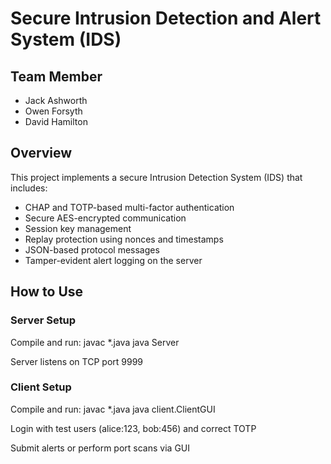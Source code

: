 # Secure Intrusion Detection and Alert System (IDS)

## Team Member
- Jack Ashworth
- Owen Forsyth
- David Hamilton

## Overview
This project implements a secure Intrusion Detection System (IDS) that includes:
- CHAP and TOTP-based multi-factor authentication
- Secure AES-encrypted communication
- Session key management
- Replay protection using nonces and timestamps
- JSON-based protocol messages
- Tamper-evident alert logging on the server

## How to Use

### Server Setup

Compile and run:
javac *.java
java Server

Server listens on TCP port 9999

### Client Setup

Compile and run:
javac *.java
java client.ClientGUI

Login with test users (alice:123, bob:456) and correct TOTP

Submit alerts or perform port scans via GUI
